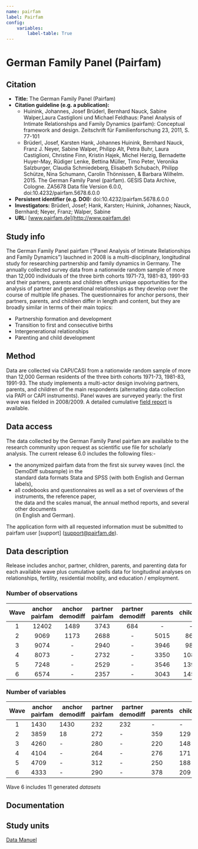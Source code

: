 ```yaml
---
name: pairfam
label: Pairfam
config:
    variables:
        label-table: True
---
```


# German Family Panel (Pairfam)

## Citation

* **Title:** The German Family Panel (Pairfam)
* **Citation guideline (e.g. a publication):**
  * Huinink, Johannes, Josef Brüderl, Bernhard Nauck, Sabine Walper,Laura Castiglioni und Michael Feldhaus: Panel Analysis of Intimate Relationships and Family Dynamics (pairfam): Conceptual framework and design. Zeitschrift für Familienforschung 23, 2011, S. 77-101
  * Brüderl, Josef, Karsten Hank, Johannes Huinink, Bernhard Nauck, Franz J. Neyer, Sabine Walper, Philipp Alt, Petra Buhr, Laura Castiglioni, Christine Finn, Kristin Hajek, Michel Herzig, Bernadette Huyer-May, Rüdiger Lenke, Bettina Müller, Timo Peter, Veronika Salzburger, Claudia Schmiedeberg, Elisabeth Schubach, Philipp Schütze, Nina Schumann, Carolin Thönnissen, & Barbara Wilhelm. 2015. The German Family Panel (pairfam). GESIS Data Archive, Cologne. ZA5678 Data file Version 6.0.0, doi:10.4232/pairfam.5678.6.0.0
* **Persistent identifier (e.g. DOI):** doi:10.4232/pairfam.5678.6.0.0
* **Investigators:** Brüderl, Josef; Hank, Karsten; Huinink, Johannes; Nauck, Bernhard; Neyer, Franz; Walper, Sabine
* **URL:** [www.pairfam.de](http://www.pairfam.de)

## Study info

The German Family Panel pairfam (“Panel Analysis of Intimate Relationships and Family Dynamics”) lauchned in 2008 is a multi-disciplinary, longitudinal study for researching partnership and family dynamics in Germany. The annually collected survey data from a nationwide random sample of more than 12,000 individuals of the three birth cohorts 1971-73, 1981-83, 1991-93 and their partners, parents and children offers unique opportunities for the analysis of partner and generational relationships as they develop over the course of multiple life phases. The questionnaires for anchor persons, their partners, parents, and children differ in length and content, but they are broadly similar in terms of their main topics:    
 
*   Partnership formation and development 
*   Transition to first and consecutive births 
*   Intergenerational relationships 
*   Parenting and child development

## Method

Data are collected via CAPI/CASI from a nationwide random sample of more than 12,000 German residents of the three birth cohorts 1971-73, 1981-83, 1991-93. The study implements a multi-actor design involving partners, parents, and children of the main respondents (alternating data collection via PAPI or CAPI instruments). 
Panel waves are surveyed yearly: the first wave was fielded in 2008/2009.
A detailed cumulative [field report](http://www.pairfam.de/fileadmin/user_upload/redakteur/publis/Dokumentation/TechnicalPapers/TP01_Field-Report_pairfam6.0.pdf) is available. 

## Data access

The data collected by the German Family Panel pairfam are available to the research community upon request as scientific use file for scholarly analysis. The current release 6.0 includes the following files:-
* the anonymized pairfam data from the first six survey waves (incl. the DemoDiff subsample) in the    
  standard data formats Stata and SPSS (with both English and German labels),
* all codebooks and questionnaires as well as a set of overviews of the instruments, the reference paper,    
  the data and the scales manual, the annual method reports, and several other documents    
  (in English and German).

The application form with all requested information must be submitted to pairfam user [support]  (support@pairfam.de).

## Data description

Release includes anchor, partner, children, parents, and parenting data for each available wave plus cumulative spells data for longitudinal analyses on relationships, fertility, residential mobility, and education / employment. 

### Number of observations

|Wave|anchor pairfam|anchor demodiff |partner pairfam|partner demodiff|   parents  |children|parenting|total|
|:---: |:------------:|:---------------:|:--------------:|:--------------:|:------------:|:--------:|:---------:|:-----:|
|1   |12402         |1489            |3743           |684             |-           |   -    | -     |**18318**|    
|2   |9069|1173|2688|-|5015|862|1169|**19976**|
|3|9074|-|2940|-|3946|987|1408|**18355**|
|4|8073|-|2732|-|3350|1084|1576|**16815**|
|5|7248|-|2529|-|3546|1390|2022|**16735**| 
|6|6574|-|2357|-|3043|1450|2251|**15821**|

### Number of variables

|Wave|anchor pairfam|anchor demodiff |partner pairfam|partner demodiff|   parents  |children|parenting|total|
|:---: | ------------ |--------------- |-------------- | -------------- |------------|--------|---------|-----|
|1|1430|1430|232|232|-|-|-|**3324**|
|2|3859|18|272|-|359|129|80|**4717**|
|3|4260|-|280|-|220|148|44|**4952**|
|4|4104|-|264|-|276|171|55|**4870**|
|5|4709|-|312|-|250|188|72|**5963**|
|6|4333|-|290|-|378|209|62|**5272**|
Wave 6 includes 11 generated *datasets*

## Documentation

## Study units
[Data Manuel](http://www.pairfam.de/fileadmin/user_upload/redakteur/publis/Dokumentation/Manuals/Data_Manual_pairfam_5.0.pdf)
